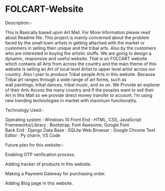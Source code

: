 # FOLCART-Website

Description:-

This is Basically based upon Art Mall. For More Information please read about Readme file.
This project is mainly concerned about the problem faced by the small town artists in getting attached with the market or customers in selling their unique and the tribal arts.
Also by the customers who are interested in buying the artistic stuffs.
We are going to design a dynamic, responsive and useful website. That is an FOLCART website which contains all Arts from across the country and the main theme of this website is selling an Art of local level Artist to upper level artist across our country.
Also I plan to produce Tribal people Arts in this website.
Because Tribal art ranges through a wide range of art forms, such as wall paintings, tribal dances, tribal music, and so on.
We Provide an explorer of their Arts Across the many country and If the peoples want to sell their Art in this Mall so we provide direct money transfer to account.
I’m using new trending technologies in market with maximum functionality.

Technology Used:-

Operating system      : Windows 10
 Front End                    : HTML, CSS, JavaScript 
 Frameworks/Library  : Bootstrap, Font Awesome, Google Font   
 Back End                      :  Django 
 Data Base                    :  SQLite
 Web Browser              :  Google Chrome
  Text Editor                  :   Py charm, VS Code
  
  
Future plan for this website:-

Enabling OTP verification process.

Adding tracker of products in this website.

Making a Payment Gateway for purchasing order.

Adding Blog page in this website. 
